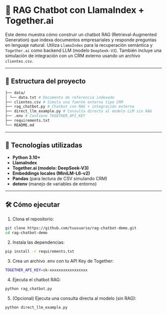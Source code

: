 # 🧠 RAG Chatbot con LlamaIndex + Together.ai

Este demo muestra cómo construir un chatbot RAG (Retrieval-Augmented Generation) que indexa documentos empresariales y responde preguntas en lenguaje natural. Utiliza `LlamaIndex` para la recuperación semántica y `Together.ai` como backend LLM (modelo `DeepSeek-V3`). También incluye una simulación de integración con un CRM externo usando un archivo `clientes.csv`.

---

## 📁 Estructura del proyecto

```bash
├── data/
│ └── data.txt # Documento de referencia indexado
├── clientes.csv # Simula una fuente externa tipo CRM
├── rag_chatbot.py # Chatbot con RAG + integración externa
├── direct_llm_example.py # Consulta directa al modelo LLM sin RAG
├── .env # Contiene TOGETHER_API_KEY
├── requirements.txt
└── README.md
```
---

## 🚀 Tecnologías utilizadas

- **Python 3.10+**
- **LlamaIndex**
- **Together.ai (modelo: DeepSeek-V3)**
- **Embeddings locales (MiniLM-L6-v2)**
- **Pandas** (para lectura de CSV simulando CRM)
- **dotenv** (manejo de variables de entorno)

---

## 🛠️ Cómo ejecutar

1. Clona el repositorio:
```bash
git clone https://github.com/tuusuario/rag-chatbot-demo.git
cd rag-chatbot-demo
```

2. Instala las dependencias:
```bash
pip install -r requirements.txt
```

3. Crea un archivo .env con tu API Key de Together:
```bash
TOGETHER_API_KEY=sk-xxxxxxxxxxxxxxxxx
```

4. Ejecuta el chatbot RAG:
```bash
python rag_chatbot.py
```

5. (Opcional) Ejecuta una consulta directa al modelo (sin RAG):
```bash
python direct_llm_example.py
```

